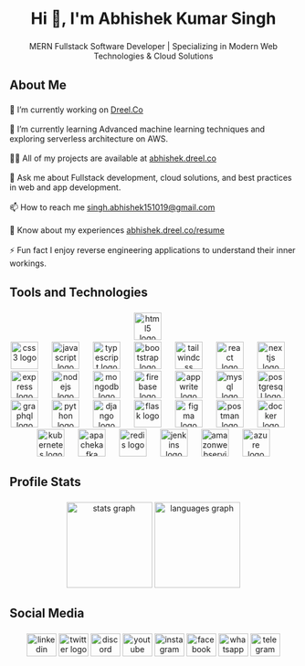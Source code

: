 <h1 align="center">Hi 👋, I'm Abhishek Kumar Singh</h1>

###

<p align="center">MERN Fullstack Software Developer | Specializing in Modern Web Technologies & Cloud Solutions</p>

###

<h2 align="left">About Me</h2>

###

<p align="left">
  🔭 I’m currently working on <a href="https://dreel.co" target="_blank">Dreel.Co</a><br><br>
  🌱 I’m currently learning Advanced machine learning techniques and exploring serverless architecture on AWS.<br><br>
  👨‍💻 All of my projects are available at <a href="https://github.com/ABHISHEK-SIN-GH" target="_blank">abhishek.dreel.co</a><br><br>
  💬 Ask me about Fullstack development, cloud solutions, and best practices in web and app development.<br><br>
  📫 How to reach me <a href="mailto:singh.abhishek151019@gmail.com" target="_blank">singh.abhishek151019@gmail.com</a><br><br>
  📄 Know about my experiences <a href="https://github.com/ABHISHEK-SIN-GH" target="_blank">abhishek.dreel.co/resume</a><br><br>
  ⚡ Fun fact I enjoy reverse engineering applications to understand their inner workings.</p>

###

<h2 align="left">Tools and Technologies</h2>

###

<div align="center">
  <img src="https://cdn.jsdelivr.net/gh/devicons/devicon/icons/html5/html5-original.svg" height="48" alt="html5 logo"  />
  <img width="16" /><br>
  <img src="https://cdn.jsdelivr.net/gh/devicons/devicon/icons/css3/css3-original.svg" height="48" alt="css3 logo"  />
  <img width="16" />
  <img src="https://cdn.jsdelivr.net/gh/devicons/devicon/icons/javascript/javascript-original.svg" height="48" alt="javascript logo"  />
  <img width="16" />
  <img src="https://cdn.jsdelivr.net/gh/devicons/devicon/icons/typescript/typescript-original.svg" height="48" alt="typescript logo"  />
  <img width="16" />
  <img src="https://cdn.jsdelivr.net/gh/devicons/devicon/icons/bootstrap/bootstrap-original.svg" height="48" alt="bootstrap logo"  />
  <img width="16" />
  <img src="https://skillicons.dev/icons?i=tailwind" height="48" alt="tailwindcss logo"  />
  <img width="16" />
  <img src="https://cdn.simpleicons.org/react/61DAFB" height="48" alt="react logo"  />
  <img width="16" />
  <img src="https://skillicons.dev/icons?i=nextjs" height="48" alt="nextjs logo"  />
  <img width="16" />
  <img src="https://skillicons.dev/icons?i=express" height="48" alt="express logo"  />
  <img width="16" />
  <img src="https://cdn.simpleicons.org/nodedotjs/339933" height="48" alt="nodejs logo"  />
  <img width="16" />
  <img src="https://cdn.simpleicons.org/mongodb/47A216" height="48" alt="mongodb logo"  />
  <img width="16" />
  <img src="https://cdn.simpleicons.org/firebase/FFCA28" height="48" alt="firebase logo"  />
  <img width="16" />
  <img src="https://cdn.simpleicons.org/appwrite/F02E65" height="48" alt="appwrite logo"  />
  <img width="16" />
  <img src="https://cdn.jsdelivr.net/gh/devicons/devicon/icons/mysql/mysql-original.svg" height="48" alt="mysql logo"  />
  <img width="16" />
  <img src="https://cdn.jsdelivr.net/gh/devicons/devicon/icons/postgresql/postgresql-original.svg" height="48" alt="postgresql logo"  />
  <img width="16" />
  <img src="https://cdn.simpleicons.org/graphql/E10098" height="48" alt="graphql logo"  />
  <img width="16" />
  <img src="https://skillicons.dev/icons?i=py" height="48" alt="python logo"  />
  <img width="16" />
  <img src="https://skillicons.dev/icons?i=django" height="48" alt="django logo"  />
  <img width="16" />
  <img src="https://skillicons.dev/icons?i=flask" height="48" alt="flask logo"  />
  <img width="16" />
  <img src="https://skillicons.dev/icons?i=figma" height="48" alt="figma logo"  />
  <img width="16" />
  <img src="https://skillicons.dev/icons?i=postman" height="48" alt="postman logo"  />
  <img width="16" />
  <img src="https://skillicons.dev/icons?i=docker" height="48" alt="docker logo"  />
  <img width="16" />
  <img src="https://skillicons.dev/icons?i=kubernetes" height="48" alt="kubernetes logo"  />
  <img width="16" />
  <img src="https://skillicons.dev/icons?i=kafka" height="48" alt="apachekafka logo"  />
  <img width="16" />
  <img src="https://skillicons.dev/icons?i=redis" height="48" alt="redis logo"  />
  <img width="16" />
  <img src="https://skillicons.dev/icons?i=jenkins" height="48" alt="jenkins logo"  />
  <img width="16" />
  <img src="https://skillicons.dev/icons?i=aws" height="48" alt="amazonwebservices logo"  />
  <img width="16" />
  <img src="https://skillicons.dev/icons?i=azure" height="48" alt="azure logo"  />
</div>

###

<h2 align="left">Profile Stats</h2>

###

<div align="center">
  <img src="https://github-readme-stats.vercel.app/api?username=ABHISHEK-SIN-GH&hide_title=false&hide_rank=false&show_icons=true&include_all_commits=true&count_private=true&disable_animations=false&theme=dracula&locale=en&hide_border=false&order=1" height="150" alt="stats graph"  />
  <img src="https://github-readme-stats.vercel.app/api/top-langs?username=ABHISHEK-SIN-GH&locale=en&hide_title=false&layout=compact&card_width=320&langs_count=5&theme=dracula&hide_border=false&order=2" height="150" alt="languages graph"  />
</div>

###

<h2 align="left">Social Media</h2>

###

<div align="center">
  <img src="https://raw.githubusercontent.com/maurodesouza/profile-readme-generator/master/src/assets/icons/social/linkedin/default.svg" width="52" height="40" alt="linkedin logo"  />
  <img src="https://raw.githubusercontent.com/maurodesouza/profile-readme-generator/master/src/assets/icons/social/twitter/default.svg" width="52" height="40" alt="twitter logo"  />
  <img src="https://raw.githubusercontent.com/maurodesouza/profile-readme-generator/master/src/assets/icons/social/discord/default.svg" width="52" height="40" alt="discord logo"  />
  <img src="https://raw.githubusercontent.com/maurodesouza/profile-readme-generator/master/src/assets/icons/social/youtube/default.svg" width="52" height="40" alt="youtube logo"  />
  <img src="https://raw.githubusercontent.com/maurodesouza/profile-readme-generator/master/src/assets/icons/social/instagram/default.svg" width="52" height="40" alt="instagram logo"  />
  <img src="https://raw.githubusercontent.com/maurodesouza/profile-readme-generator/master/src/assets/icons/social/facebook/default.svg" width="52" height="40" alt="facebook logo"  />
  <img src="https://raw.githubusercontent.com/maurodesouza/profile-readme-generator/master/src/assets/icons/social/whatsapp/default.svg" width="52" height="40" alt="whatsapp logo"  />
  <img src="https://raw.githubusercontent.com/maurodesouza/profile-readme-generator/master/src/assets/icons/social/telegram/default.svg" width="52" height="40" alt="telegram logo"  />
</div>

###
